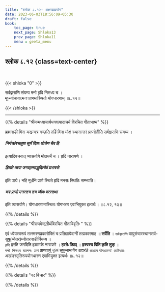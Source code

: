 ```yaml
---
title: "श्लोक ८.१२- अक्षरब्रह्मयोग"
date: 2023-06-03T18:56:09+05:30
draft: false
book:
    toc_page: true
    next_page: Shloka13
    prev_page: Shloka11
    menu : geeta_menu
---
```




## श्लोक ८.१२ {class=text-center}

<br/>

{{< shloka  "0"  >}}

सर्वद्वाराणि संयम्य मनो हृदि निरुध्य च ।  
मूर्ध्न्याधायात्मनः प्राणमास्थितो योगधारणाम् ॥८.१२॥

{{< /shloka >}}

---


{{% details "श्रीमन्मध्वाचार्यभगवत्पादाचर्य विरचित  गीताभाष्य" %}}

ब्रह्मनाडीं विना यद्यन्यत्र गच्छति तर्हि विना मोक्षं 
स्थानान्तरं प्राप्नोतीति सर्वद्वाराणि 
संयम्य । 
##### निर्गच्छंश्चक्षुषा सूर्यं दिशः श्रोत्रेण चैव हि 
इत्यादिवचनात् व्यासयोगे मोक्षधर्मे च । 
हृदि नारायणे । 
##### ह्रियते त्वया जगद्यस्माद्धृदित्येवं प्रभाषसे 
इति पाद्मे। नहि मूर्धनि प्राणे स्थिते हृदि मनसः 
स्थितिः सम्भवति। 
##### यत्र प्राणो मनस्तत्र तत्र जीवः परस्तथा 
इति व्यासयोगे। योगधारणामास्थितः योगभरण 
एवाभियुक्त इत्यर्थः। ॥८.१२, १३॥

{{% /details %}}



{{% details "श्रीराघवेन्द्रतीर्थविरचित गीताविवृतिः " %}}

एवं ध्येयस्वरूपं तत्स्मरणप्रकारोक्तिं च प्रतिज्ञायेदानीं तत्प्रकारमाह
॥ **सर्वेति** । `सर्वद्वाराणि`
वायुसंचारस्थानसर्व- सुषु(म्नेतर)म्नोत्तरनाडीर्नियम्य ।  
`हृदि` हरति जगदिति हृन्नामके नारायणे । 
**हरतेः क्विप्‌** । **ह्रस्वस्य पिति  कृति तुक्‌** ।  
`मनो निरुध्य चात्मनः प्राणं` प्राणवायुं `मूर्ध्नि` सुषुम्नामार्गेण 
ब्रह्मरंध्रे `आधाय` `योगधारणां आस्थितः` अखंडस्मृतिरूपयोगधारण 
एवाभियुक्त इत्यर्थः 
॥८.१२॥

{{% /details %}}



{{% details "पद विचार" %}}


{{% /details %}}
